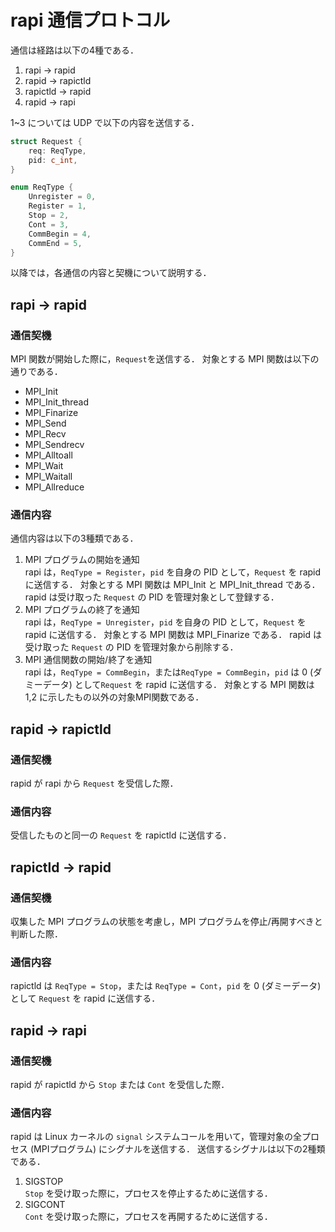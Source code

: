 # rapi 通信プロトコル
通信は経路は以下の4種である．
1. rapi -> rapid
2. rapid -> rapictld
3. rapictld -> rapid
4. rapid -> rapi

1~3 については UDP で以下の内容を送信する．
```rust
struct Request {
    req: ReqType,
    pid: c_int,
}

enum ReqType {
    Unregister = 0,
    Register = 1,
    Stop = 2,
    Cont = 3,
    CommBegin = 4,
    CommEnd = 5,
}
```
以降では，各通信の内容と契機について説明する．

## rapi -> rapid
### 通信契機
MPI 関数が開始した際に，`Request`を送信する．
対象とする MPI 関数は以下の通りである．
* MPI_Init
* MPI_Init_thread
* MPI_Finarize
* MPI_Send
* MPI_Recv
* MPI_Sendrecv
* MPI_Alltoall
* MPI_Wait
* MPI_Waitall
* MPI_Allreduce

### 通信内容
通信内容は以下の3種類である．
1. MPI プログラムの開始を通知  
    rapi は，`ReqType = Register`，`pid` を自身の PID として，`Request` を rapid に送信する．
    対象とする MPI 関数は MPI_Init と MPI_Init_thread である．
    rapid は受け取った `Request` の PID を管理対象として登録する．
2. MPI プログラムの終了を通知  
    rapi は，`ReqType = Unregister`，`pid` を自身の PID として，`Request` を rapid に送信する．
    対象とする MPI 関数は MPI_Finarize である．
    rapid は受け取った `Request` の PID を管理対象から削除する．
3. MPI 通信関数の開始/終了を通知  
    rapi は，`ReqType = CommBegin`，または`ReqType = CommBegin`，`pid` は 0 (ダミーデータ) として`Request` を rapid に送信する．
    対象とする MPI 関数は 1,2 に示したもの以外の対象MPI関数である．

## rapid -> rapictld
### 通信契機
rapid が rapi から `Request` を受信した際．

### 通信内容
受信したものと同一の `Request` を rapictld に送信する．

## rapictld -> rapid
### 通信契機
収集した MPI プログラムの状態を考慮し，MPI プログラムを停止/再開すべきと判断した際．

### 通信内容
rapictld は `ReqType = Stop`，または `ReqType = Cont`，`pid` を 0 (ダミーデータ) として `Request` を rapid に送信する．

## rapid -> rapi
### 通信契機
rapid が rapictld から `Stop` または `Cont` を受信した際．

### 通信内容
rapid は Linux カーネルの `signal` システムコールを用いて，管理対象の全プロセス (MPIプログラム) にシグナルを送信する．
送信するシグナルは以下の2種類である．
1. SIGSTOP  
    `Stop` を受け取った際に，プロセスを停止するために送信する．
2. SIGCONT  
    `Cont` を受け取った際に，プロセスを再開するために送信する．
